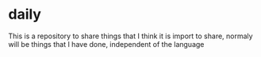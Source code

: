 # daily
This is a repository to share things that I think it is import to share, normaly will be things that I have done, independent of the language
